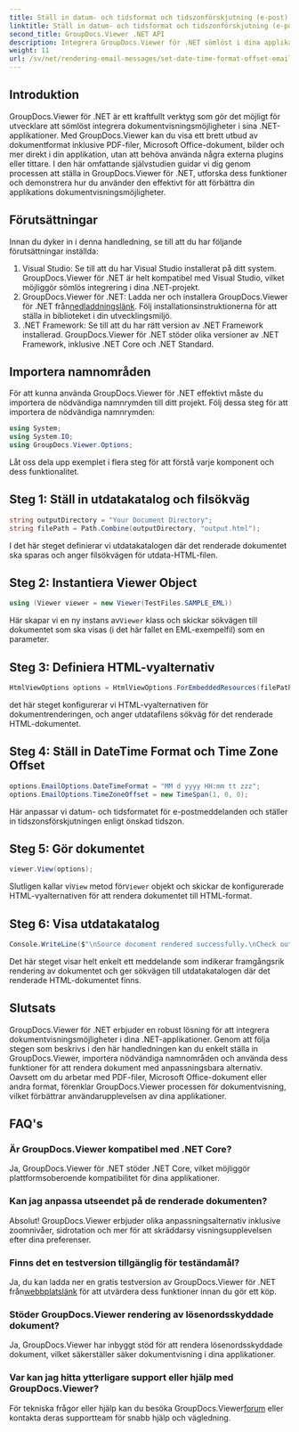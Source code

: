 ```yaml
---
title: Ställ in datum- och tidsformat och tidszonförskjutning (e-post)
linktitle: Ställ in datum- och tidsformat och tidszonförskjutning (e-post)
second_title: GroupDocs.Viewer .NET API
description: Integrera GroupDocs.Viewer för .NET sömlöst i dina applikationer för kraftfulla dokumentvisningsmöjligheter. Förbättra användarupplevelsen med anpassningsbara alternativ.
weight: 11
url: /sv/net/rendering-email-messages/set-date-time-format-offset-email/
---
```


## Introduktion
GroupDocs.Viewer för .NET är ett kraftfullt verktyg som gör det möjligt för utvecklare att sömlöst integrera dokumentvisningsmöjligheter i sina .NET-applikationer. Med GroupDocs.Viewer kan du visa ett brett utbud av dokumentformat inklusive PDF-filer, Microsoft Office-dokument, bilder och mer direkt i din applikation, utan att behöva använda några externa plugins eller tittare. I den här omfattande självstudien guidar vi dig genom processen att ställa in GroupDocs.Viewer för .NET, utforska dess funktioner och demonstrera hur du använder den effektivt för att förbättra din applikations dokumentvisningsmöjligheter.
## Förutsättningar
Innan du dyker in i denna handledning, se till att du har följande förutsättningar inställda:
1. Visual Studio: Se till att du har Visual Studio installerat på ditt system. GroupDocs.Viewer för .NET är helt kompatibel med Visual Studio, vilket möjliggör sömlös integrering i dina .NET-projekt.
2.  GroupDocs.Viewer för .NET: Ladda ner och installera GroupDocs.Viewer för .NET från[nedladdningslänk](https://releases.groupdocs.com/viewer/net/). Följ installationsinstruktionerna för att ställa in biblioteket i din utvecklingsmiljö.
3. .NET Framework: Se till att du har rätt version av .NET Framework installerad. GroupDocs.Viewer för .NET stöder olika versioner av .NET Framework, inklusive .NET Core och .NET Standard.

## Importera namnområden
För att kunna använda GroupDocs.Viewer för .NET effektivt måste du importera de nödvändiga namnrymden till ditt projekt. Följ dessa steg för att importera de nödvändiga namnrymden:

```csharp
using System;
using System.IO;
using GroupDocs.Viewer.Options;
```


Låt oss dela upp exemplet i flera steg för att förstå varje komponent och dess funktionalitet.
## Steg 1: Ställ in utdatakatalog och filsökväg
```csharp
string outputDirectory = "Your Document Directory";
string filePath = Path.Combine(outputDirectory, "output.html");
```
I det här steget definierar vi utdatakatalogen där det renderade dokumentet ska sparas och anger filsökvägen för utdata-HTML-filen.
## Steg 2: Instantiera Viewer Object
```csharp
using (Viewer viewer = new Viewer(TestFiles.SAMPLE_EML))
```
 Här skapar vi en ny instans av`Viewer` klass och skickar sökvägen till dokumentet som ska visas (i det här fallet en EML-exempelfil) som en parameter.
## Steg 3: Definiera HTML-vyalternativ
```csharp
HtmlViewOptions options = HtmlViewOptions.ForEmbeddedResources(filePath);
```
det här steget konfigurerar vi HTML-vyalternativen för dokumentrenderingen, och anger utdatafilens sökväg för det renderade HTML-dokumentet.
## Steg 4: Ställ in DateTime Format och Time Zone Offset
```csharp
options.EmailOptions.DateTimeFormat = "MM d yyyy HH:mm tt zzz";
options.EmailOptions.TimeZoneOffset = new TimeSpan(1, 0, 0);
```
Här anpassar vi datum- och tidsformatet för e-postmeddelanden och ställer in tidszonsförskjutningen enligt önskad tidszon.
## Steg 5: Gör dokumentet
```csharp
viewer.View(options);
```
 Slutligen kallar vi`View` metod för`Viewer` objekt och skickar de konfigurerade HTML-vyalternativen för att rendera dokumentet till HTML-format.
## Steg 6: Visa utdatakatalog
```csharp
Console.WriteLine($"\nSource document rendered successfully.\nCheck output in {outputDirectory}.");
```
Det här steget visar helt enkelt ett meddelande som indikerar framgångsrik rendering av dokumentet och ger sökvägen till utdatakatalogen där det renderade HTML-dokumentet finns.

## Slutsats
GroupDocs.Viewer för .NET erbjuder en robust lösning för att integrera dokumentvisningsmöjligheter i dina .NET-applikationer. Genom att följa stegen som beskrivs i den här handledningen kan du enkelt ställa in GroupDocs.Viewer, importera nödvändiga namnområden och använda dess funktioner för att rendera dokument med anpassningsbara alternativ. Oavsett om du arbetar med PDF-filer, Microsoft Office-dokument eller andra format, förenklar GroupDocs.Viewer processen för dokumentvisning, vilket förbättrar användarupplevelsen av dina applikationer.
## FAQ's
### Är GroupDocs.Viewer kompatibel med .NET Core?
Ja, GroupDocs.Viewer för .NET stöder .NET Core, vilket möjliggör plattformsoberoende kompatibilitet för dina applikationer.
### Kan jag anpassa utseendet på de renderade dokumenten?
Absolut! GroupDocs.Viewer erbjuder olika anpassningsalternativ inklusive zoomnivåer, sidrotation och mer för att skräddarsy visningsupplevelsen efter dina preferenser.
### Finns det en testversion tillgänglig för teständamål?
 Ja, du kan ladda ner en gratis testversion av GroupDocs.Viewer för .NET från[webbplatslänk](https://releases.groupdocs.com/viewer/net/) för att utvärdera dess funktioner innan du gör ett köp.
### Stöder GroupDocs.Viewer rendering av lösenordsskyddade dokument?
Ja, GroupDocs.Viewer har inbyggt stöd för att rendera lösenordsskyddade dokument, vilket säkerställer säker dokumentvisning i dina applikationer.
### Var kan jag hitta ytterligare support eller hjälp med GroupDocs.Viewer?
 För tekniska frågor eller hjälp kan du besöka GroupDocs.Viewer[forum](https://forum.groupdocs.com/c/viewer/9) eller kontakta deras supportteam för snabb hjälp och vägledning.